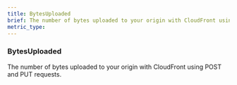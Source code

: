 ```yaml
---
title: BytesUploaded
brief: The number of bytes uploaded to your origin with CloudFront using POST and PUT requests.
metric_type:
---
```

### BytesUploaded

The number of bytes uploaded to your origin with CloudFront using POST and PUT requests.
